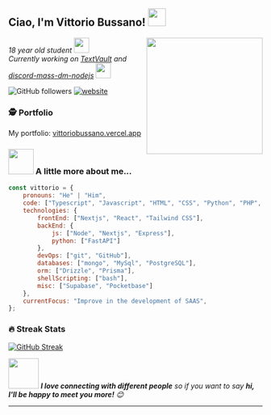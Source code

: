 <h2>Ciao, I'm Vittorio Bussano! <img src="https://cdn.discordapp.com/emojis/1150902052365549669.webp?size=48&quality=lossless" width="35"></h2>
<img align='right' src="https://media1.giphy.com/media/v1.Y2lkPTc5MGI3NjExcHkxcXByMDI5OXZxNTY2M2dndjM1ODJnMmJyNDd6YW90azUwMzgyeCZlcD12MV9pbnRlcm5hbF9naWZfYnlfaWQmY3Q9cw/WFZvB7VIXBgiz3oDXE/giphy.webp" width="230">
<p><em>18 year old student <img src="https://media.giphy.com/media/fYSnHlufseco8Fh93Z/giphy.gif" width="30"> 
</em></br><em>Currently working on <a href="https://github.com/GIMMI42PIASTRATO/TextVault">TextVault</a> and <a href="https://github.com/rikvik2006/discord-mass-dm-nodejs">discord-mass-dm-nodejs</a>  <img src="https://media.giphy.com/media/WUlplcMpOCEmTGBtBW/giphy.gif" width="30"> 
</em></p>

![GitHub followers](https://img.shields.io/github/followers/GIMMI42PIASTRATO?label=Follow&style=social)
[![website](https://img.shields.io/badge/Website-46a2f1.svg?&style=flat-square&logo=Google-Chrome&logoColor=white&link=https://vittoriobussano.vercel.app/)](https://vittoriobussano.vercel.app/)

### 🕵️ Portfolio

My portfolio: [vittoriobussano.vercel.app](https://vittoriobussano.vercel.app/)

### <img src="https://media.giphy.com/media/VgCDAzcKvsR6OM0uWg/giphy.gif" width="50"> A little more about me...  

```javascript
const vittorio = {
    pronouns: "He" | "Him",
    code: ["Typescript", "Javascript", "HTML", "CSS", "Python", "PHP", "SQL"],
    technologies: {
        frontEnd: ["Nextjs", "React", "Tailwind CSS"],
        backEnd: {
            js: ["Node", "Nextjs", "Express"],
            python: ["FastAPI"]
        },
        devOps: ["git", "GitHub"],
        databases: ["mongo", "MySql", "PostgreSQL"],
        orm: ["Drizzle", "Prisma"],
        shellScripting: ["bash"],
        misc: ["Supabase", "Pocketbase"]
    },
    currentFocus: "Improve in the development of SAAS",
};
```

### 🔥 Streak Stats
<a href="https://git.io/streak-stats"><img src="https://streak-stats.demolab.com/?user=GIMMI42PIASTRATO" alt="GitHub Streak" /></a>

<img src="https://media.giphy.com/media/LnQjpWaON8nhr21vNW/giphy.gif" width="60"> <em><b>I love connecting with different people</b> so if you want to say <b>hi, I'll be happy to meet you more!</b> 😊</em>

---
